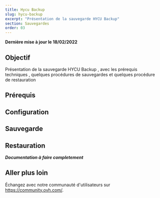 ```yaml
---
title: Hycu Backup
slug: hycu-backup
excerpt: "Présentation de la sauvegarde HYCU Backup"
section: Sauvegardes
order: 03
---
```


**Dernière mise à jour le 18/02/2022**

## Objectif

Présentation de la sauvegarde HYCU Backup , avec les prérequis techniques , quelques procédures de sauvegardes et quelques procédure de restauration

## Prérequis

## Configuration

## Sauvegarde

## Restauration

***Documentation à faire completement***

## Aller plus loin

Échangez avec notre communauté d'utilisateurs sur <https://community.ovh.com/>.
